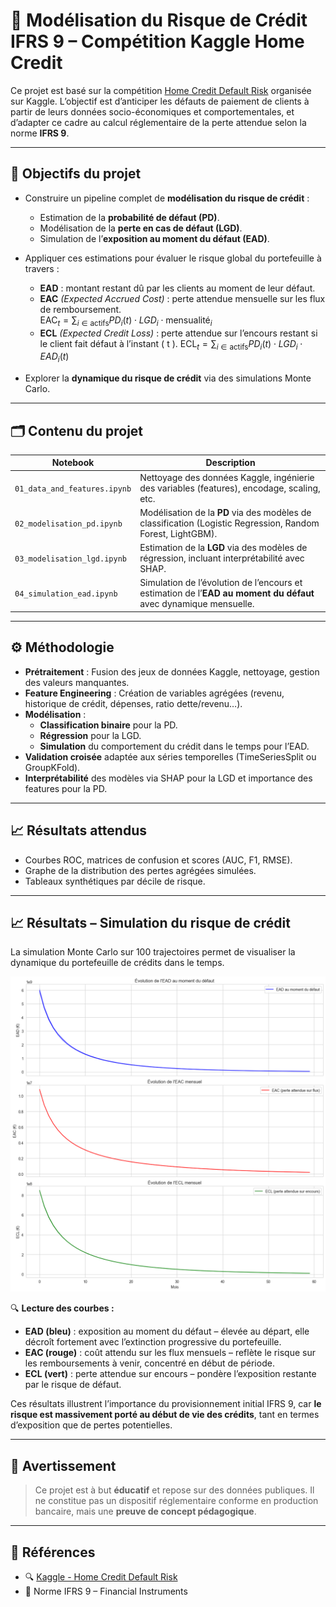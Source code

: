 # 🏦 Modélisation du Risque de Crédit IFRS 9 – Compétition Kaggle Home Credit

Ce projet est basé sur la compétition [Home Credit Default Risk](https://www.kaggle.com/competitions/home-credit-default-risk/overview) organisée sur Kaggle. L’objectif est d’anticiper les défauts de paiement de clients à partir de leurs données socio-économiques et comportementales, et d’adapter ce cadre au calcul réglementaire de la perte attendue selon la norme **IFRS 9**.

---

## 🎯 Objectifs du projet

- Construire un pipeline complet de **modélisation du risque de crédit** :
  - Estimation de la **probabilité de défaut (PD)**.
  - Modélisation de la **perte en cas de défaut (LGD)**.
  - Simulation de l’**exposition au moment du défaut (EAD)**.
  
- Appliquer ces estimations pour évaluer le risque global du portefeuille à travers :

  - **EAD** : montant restant dû par les clients au moment de leur défaut.
  - **EAC** *(Expected Accrued Cost)* : perte attendue mensuelle sur les flux de remboursement.  
    $\text{EAC}_t = \sum_{i \in \text{actifs}} PD_i(t) \cdot LGD_i \cdot \text{mensualité}_i$
  - **ECL** *(Expected Credit Loss)* : perte attendue sur l’encours restant si le client fait défaut à l’instant \( t \).
    $\text{ECL}_t = \sum_{i \in \text{actifs}} PD_i(t) \cdot LGD_i \cdot EAD_i(t)$


- Explorer la **dynamique du risque de crédit** via des simulations Monte Carlo.

---

## 🗂️ Contenu du projet

| Notebook                        | Description |
|---------------------------------|-------------|
| `01_data_and_features.ipynb`    | Nettoyage des données Kaggle, ingénierie des variables (features), encodage, scaling, etc. |
| `02_modelisation_pd.ipynb`      | Modélisation de la **PD** via des modèles de classification (Logistic Regression, Random Forest, LightGBM). |
| `03_modelisation_lgd.ipynb`     | Estimation de la **LGD** via des modèles de régression, incluant interprétabilité avec SHAP. |
| `04_simulation_ead.ipynb`       | Simulation de l’évolution de l’encours et estimation de l’**EAD au moment du défaut** avec dynamique mensuelle. |

---

## ⚙️ Méthodologie

- **Prétraitement** : Fusion des jeux de données Kaggle, nettoyage, gestion des valeurs manquantes.
- **Feature Engineering** : Création de variables agrégées (revenu, historique de crédit, dépenses, ratio dette/revenu…).
- **Modélisation** :
  - **Classification binaire** pour la PD.
  - **Régression** pour la LGD.
  - **Simulation** du comportement du crédit dans le temps pour l’EAD.
- **Validation croisée** adaptée aux séries temporelles (TimeSeriesSplit ou GroupKFold).
- **Interprétabilité** des modèles via SHAP pour la LGD et importance des features pour la PD.

---

## 📈 Résultats attendus

- Courbes ROC, matrices de confusion et scores (AUC, F1, RMSE).
- Graphe de la distribution des pertes agrégées simulées.
- Tableaux synthétiques par décile de risque.

---

## 📈 Résultats – Simulation du risque de crédit

La simulation Monte Carlo sur 100 trajectoires permet de visualiser la dynamique du portefeuille de crédits dans le temps.

![Simulation EAD / EAC / ECL](result_simualtion.png)

🔍 **Lecture des courbes :**
- **EAD (bleu)** : exposition au moment du défaut – élevée au départ, elle décroît fortement avec l’extinction progressive du portefeuille.
- **EAC (rouge)** : coût attendu sur les flux mensuels – reflète le risque sur les remboursements à venir, concentré en début de période.
- **ECL (vert)** : perte attendue sur encours – pondère l’exposition restante par le risque de défaut.

Ces résultats illustrent l’importance du provisionnement initial IFRS 9, car **le risque est massivement porté au début de vie des crédits**, tant en termes d’exposition que de pertes potentielles.

---

## 📌 Avertissement

> Ce projet est à but **éducatif** et repose sur des données publiques. Il ne constitue pas un dispositif réglementaire conforme en production bancaire, mais une **preuve de concept pédagogique**.

---

## 🔗 Références

- 🔍 [Kaggle - Home Credit Default Risk](https://www.kaggle.com/competitions/home-credit-default-risk/overview)
- 📄 Norme IFRS 9 – Financial Instruments
